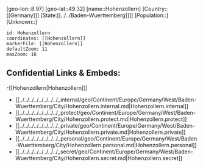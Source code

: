 ﻿---
location: [49.32,8.97]
mapzoom: [7,12] 
mapmarker: city 
type: City
tags:
- geo/City


SpocWebEntityId: 30991
isDeleted: false
confidential: public

---
[geo-lon::8.97]
[geo-lat::49.32]
[name::Hohenzollern]
[Country::[[Germany]]]
[State:[[../../Baden-Wuerttemberg]]]]
[Population::]
[Unknown::]


```leaflet
id: Hohenzollern
coordinates: [[Hohenzollern]]
markerFile: [[Hohenzollern]]
defaultZoom: 11 
maxZoom: 18
```


## Confidential Links & Embeds: 
-[[Hohenzollern|Hohenzollern]]] 
- [[../../../../../../../../_internal/geo/Continent/Europe/Germany/West/Baden-Wuerttemberg/City/Hohenzollern.internal.md|Hohenzollern.internal]] 
- [[../../../../../../../../_protect/geo/Continent/Europe/Germany/West/Baden-Wuerttemberg/City/Hohenzollern.protect.md|Hohenzollern.protect]] 
- [[../../../../../../../../_private/geo/Continent/Europe/Germany/West/Baden-Wuerttemberg/City/Hohenzollern.private.md|Hohenzollern.private]] 
- [[../../../../../../../../_personal/geo/Continent/Europe/Germany/West/Baden-Wuerttemberg/City/Hohenzollern.personal.md|Hohenzollern.personal]] 
- [[../../../../../../../../_secret/geo/Continent/Europe/Germany/West/Baden-Wuerttemberg/City/Hohenzollern.secret.md|Hohenzollern.secret]] 
